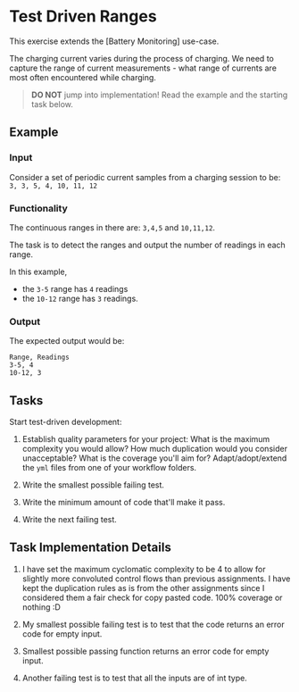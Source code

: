 # Test Driven Ranges

This exercise extends the [Battery Monitoring] use-case.

The charging current varies during the process of charging.
We need to capture the range of current measurements -
what range of currents are most often encountered while charging.

> **DO NOT** jump into implementation! Read the example and the starting task below.

## Example

### Input

Consider a set of periodic current samples from a charging session to be:
`3, 3, 5, 4, 10, 11, 12`

### Functionality

The continuous ranges in there are: `3,4,5` and `10,11,12`.

The task is to detect the ranges and
output the number of readings in each range.

In this example,

- the `3-5` range has `4` readings
- the `10-12` range has `3` readings.

### Output

The expected output would be:

```
Range, Readings
3-5, 4
10-12, 3
```

## Tasks

Start test-driven development:

1. Establish quality parameters for your project: What is the maximum complexity you would allow? 
   How much duplication would you consider unacceptable? 
   What is the coverage you'll aim for?
   Adapt/adopt/extend the `yml` files from one of your workflow folders.

1. Write the smallest possible failing test.

1. Write the minimum amount of code that'll make it pass.

1. Write the next failing test.

## Task Implementation Details

1. I have set the maximum cyclomatic complexity to be 4 to allow for slightly more convoluted control flows than
   previous assignments.
   I have kept the duplication rules as is from the other assignments since I considered them a fair check for copy
   pasted code.
   100% coverage or nothing :D

1. My smallest possible failing test is to test that the code returns an error code for empty input.

1. Smallest possible passing function returns an error code for empty input.

1. Another failing test is to test that all the inputs are of int type.
